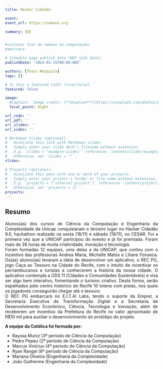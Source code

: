 ```yaml
---
title: Hacker Cidadão

event: 
event_url: https://semana.org

summary: IEE


#<colocar foto da semana da computaçao>
#abstract:

# Schedule page publish date (NOT talk date).
publishDate: '2024-01-15T00:00:00Z'

authors: [Thais Mesquita]
tags: []

# Is this a featured talk? (true/false)
featured: false

image:
  #caption: 'Image credit: [**Unsplash**](https://unsplash.com/photos/bzdhc5b3Bxs)'
  focal_point: Right

url_code: ''
url_pdf: ''
url_slides: ''
url_video: ''

# Markdown Slides (optional).
#   Associate this talk with Markdown slides.
#   Simply enter your slide deck's filename without extension.
#   E.g. `slides = "example-slides"` references `content/slides/example-slides.md`.
#   Otherwise, set `slides = ""`.
slides:

# Projects (optional).
#   Associate this post with one or more of your projects.
#   Simply enter your project's folder or file name without extension.
#   E.g. `projects = ["internal-project"]` references `content/project/deep-learning/index.md`.
#   Otherwise, set `projects = []`.
projects:
---
```


## Resumo

<div align="justify">
    Alunos(as) dos cursos de Ciência da Computação e Engenharia da Complexidade da Unicap conquistaram o terceiro lugar no Hacker Cidadão 9.0, hackathon realizado na sexta (18/11) e sábado (19/11), no CESAR. Foi a primeira vez que a UNICAP participou do evento e já foi premiada. Foram mais de 36 horas de muita criatividade, inovação e tecnologia. 
</div>

<div align="justify">
    Foram formadas 12 equipes, uma delas a da UNICAP, que contou com o incentivo das professoras Andrea Maria, Michelle Matos e Liliane Fonseca. Os(as) alunos(as) levaram a ideia de desenvolver um aplicativo, o REC PG, jogo Caça ao Tesouro na Cidade do Recife, com o intuito de incentivar os pernambucanos e turistas a conhecerem a história da nossa cidade. O aplicativo contempla a ODS 11 (Cidades e Comunidades Sustentáveis) e visa ser algo bem interativo, fomentando o turismo criativo. Desta forma, serão espalhados pelo centro histórico do Recife 10 totens com pistas, nos quais os jogadores conseguirão chegar até o tesouro. 
</div>

<div align="justify">
    O REC PG embarcará no E.I.T.A! Labs, tendo o suporte da Emprel, a Secretaria Executiva de Transformação Digital e a Secretaria de Desenvolvimento Econômico, Ciência, Tecnologia e Inovação, além de receberem um incentivo da Prefeitura do Recife no valor aproximado de R$10 mil para auxiliar o desenvolvimento do protótipo do projeto. 
</div>

**A equipe da Católica foi formada por:** 
- Rayssa Muniz (3º período de Ciência da Computação) 
- Pedro Pepeu (2º período de Ciência da Computação)
- Marcus Vinícius (4º período de Ciência da Computação)
- Ryan Rangel (8º período de Ciência da Computação) 
- Mariana Oliveira (Engenharia da Complexidade) 
- João Guilherme (Engenharia da Complexidade)